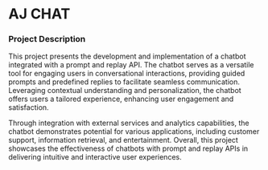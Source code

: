 <h1>AJ CHAT </h1>

<h3><b>Project Description </b></h3>
   This project presents the development and implementation of a chatbot integrated with a prompt and replay 
API. The chatbot serves as a versatile tool for engaging users in conversational interactions, providing 
guided prompts and predefined replies to facilitate seamless communication. Leveraging contextual 
understanding and personalization, the chatbot offers users a tailored experience, enhancing user 
engagement and satisfaction. 

Through integration with external services and analytics capabilities, the 
chatbot demonstrates potential for various applications, including customer support, information retrieval, 
and entertainment. Overall, this project showcases the effectiveness of chatbots with prompt and replay APIs 
in delivering intuitive and interactive user experiences.
